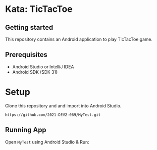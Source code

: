 # Kata: TicTacToe

## Getting started
This repository contains an Android application to play TicTacToe game.

## Prerequisites
* Android Studio or IntelliJ IDEA
* Android SDK (SDK 31)


# Setup

Clone this repository and and import into Android Studio. <br/>
```
https://github.com/2021-DEV2-069/MyTest.git
```

## Running App

Open `MyTest`  using Android Studio & Run:

